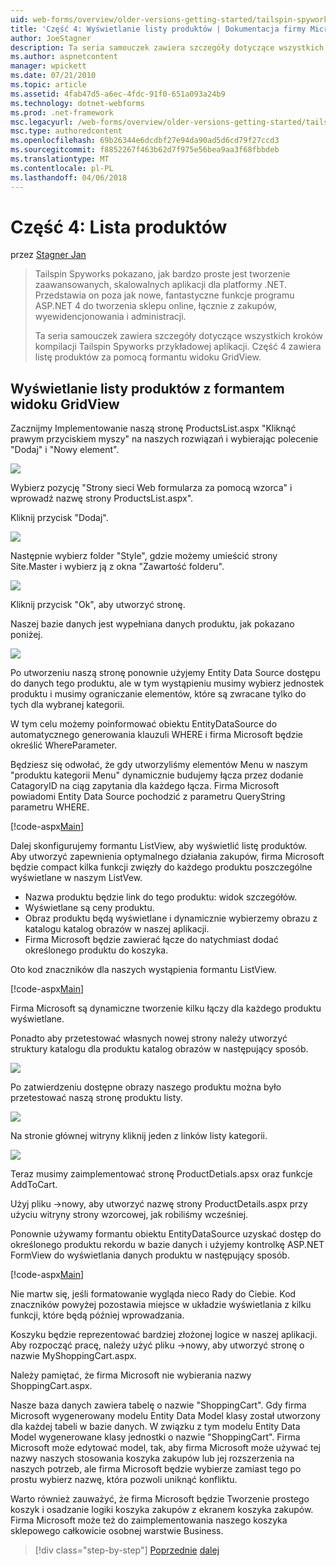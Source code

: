 ```yaml
---
uid: web-forms/overview/older-versions-getting-started/tailspin-spyworks/tailspin-spyworks-part-4
title: 'Część 4: Wyświetlanie listy produktów | Dokumentacja firmy Microsoft'
author: JoeStagner
description: Ta seria samouczek zawiera szczegóły dotyczące wszystkich kroków kompilacji Tailspin Spyworks przykładowej aplikacji. Wyświetlanie listy produktów z widoku GridView zysk obejmuje część 4.
ms.author: aspnetcontent
manager: wpickett
ms.date: 07/21/2010
ms.topic: article
ms.assetid: 4fab47d5-a6ec-4fdc-91f0-651a093a24b9
ms.technology: dotnet-webforms
ms.prod: .net-framework
msc.legacyurl: /web-forms/overview/older-versions-getting-started/tailspin-spyworks/tailspin-spyworks-part-4
msc.type: authoredcontent
ms.openlocfilehash: 69b26344e6dcdbf27e94da90ad5d6cd79f27ccd3
ms.sourcegitcommit: f8852267f463b62d7f975e56bea9aa3f68fbbdeb
ms.translationtype: MT
ms.contentlocale: pl-PL
ms.lasthandoff: 04/06/2018
---
```

<a name="part-4-listing-products"></a>Część 4: Lista produktów
====================
przez [Stagner Jan](https://github.com/JoeStagner)

> Tailspin Spyworks pokazano, jak bardzo proste jest tworzenie zaawansowanych, skalowalnych aplikacji dla platformy .NET. Przedstawia on poza jak nowe, fantastyczne funkcje programu ASP.NET 4 do tworzenia sklepu online, łącznie z zakupów, wyewidencjonowania i administracji.
> 
> Ta seria samouczek zawiera szczegóły dotyczące wszystkich kroków kompilacji Tailspin Spyworks przykładowej aplikacji. Część 4 zawiera listę produktów za pomocą formantu widoku GridView.


## <a id="_Toc260221670"></a>  Wyświetlanie listy produktów z formantem widoku GridView

Zacznijmy Implementowanie naszą stronę ProductsList.aspx "Kliknąć prawym przyciskiem myszy" na naszych rozwiązań i wybierając polecenie "Dodaj" i "Nowy element".

![](tailspin-spyworks-part-4/_static/image1.jpg)

Wybierz pozycję "Strony sieci Web formularza za pomocą wzorca" i wprowadź nazwę strony ProductsList.aspx".

Kliknij przycisk "Dodaj".

![](tailspin-spyworks-part-4/_static/image2.jpg)

Następnie wybierz folder "Style", gdzie możemy umieścić strony Site.Master i wybierz ją z okna "Zawartość folderu".

![](tailspin-spyworks-part-4/_static/image3.jpg)

Kliknij przycisk "Ok", aby utworzyć stronę.

Naszej bazie danych jest wypełniana danych produktu, jak pokazano poniżej.

![](tailspin-spyworks-part-4/_static/image4.jpg)

Po utworzeniu naszą stronę ponownie użyjemy Entity Data Source dostępu do danych tego produktu, ale w tym wystąpieniu musimy wybierz jednostek produktu i musimy ograniczanie elementów, które są zwracane tylko do tych dla wybranej kategorii.

W tym celu możemy poinformować obiektu EntityDataSource do automatycznego generowania klauzuli WHERE i firma Microsoft będzie określić WhereParameter.

Będziesz się odwołać, że gdy utworzyliśmy elementów Menu w naszym "produktu kategorii Menu" dynamicznie budujemy łącza przez dodanie CatagoryID na ciąg zapytania dla każdego łącza. Firma Microsoft powiadomi Entity Data Source pochodzić z parametru QueryString parametru WHERE.

[!code-aspx[Main](tailspin-spyworks-part-4/samples/sample1.aspx)]

Dalej skonfigurujemy formantu ListView, aby wyświetlić listę produktów. Aby utworzyć zapewnienia optymalnego działania zakupów, firma Microsoft będzie compact kilka funkcji zwięzły do każdego produktu poszczególne wyświetlane w naszym ListVew.

- Nazwa produktu będzie link do tego produktu: widok szczegółów.
- Wyświetlane są ceny produktu.
- Obraz produktu będą wyświetlane i dynamicznie wybierzemy obrazu z katalogu katalog obrazów w naszej aplikacji.
- Firma Microsoft będzie zawierać łącze do natychmiast dodać określonego produktu do koszyka.

Oto kod znaczników dla naszych wystąpienia formantu ListView.

[!code-aspx[Main](tailspin-spyworks-part-4/samples/sample2.aspx)]

Firma Microsoft są dynamiczne tworzenie kilku łączy dla każdego produktu wyświetlane.

Ponadto aby przetestować własnych nowej strony należy utworzyć struktury katalogu dla produktu katalog obrazów w następujący sposób.

![](tailspin-spyworks-part-4/_static/image1.png)

Po zatwierdzeniu dostępne obrazy naszego produktu można było przetestować naszą stronę produktu listy.

![](tailspin-spyworks-part-4/_static/image5.jpg)

Na stronie głównej witryny kliknij jeden z linków listy kategorii.

![](tailspin-spyworks-part-4/_static/image6.jpg)

Teraz musimy zaimplementować stronę ProductDetials.apsx oraz funkcje AddToCart.

Użyj pliku -&gt;nowy, aby utworzyć nazwę strony ProductDetails.aspx przy użyciu witryny strony wzorcowej, jak robiliśmy wcześniej.

Ponownie używamy formantu obiektu EntityDataSource uzyskać dostęp do określonego produktu rekordu w bazie danych i użyjemy kontrolkę ASP.NET FormView do wyświetlania danych produktu w następujący sposób.

[!code-aspx[Main](tailspin-spyworks-part-4/samples/sample3.aspx)]

Nie martw się, jeśli formatowanie wygląda nieco Rady do Ciebie. Kod znaczników powyżej pozostawia miejsce w układzie wyświetlania z kilku funkcji, które będą później wprowadzania.

Koszyku będzie reprezentować bardziej złożonej logice w naszej aplikacji. Aby rozpocząć pracę, należy użyć pliku -&gt;nowy, aby utworzyć stronę o nazwie MyShoppingCart.aspx.

Należy pamiętać, że firma Microsoft nie wybierania nazwy ShoppingCart.aspx.

Nasze baza danych zawiera tabelę o nazwie "ShoppingCart". Gdy firma Microsoft wygenerowany modelu Entity Data Model klasy został utworzony dla każdej tabeli w bazie danych. W związku z tym modelu Entity Data Model wygenerowane klasy jednostki o nazwie "ShoppingCart". Firma Microsoft może edytować model, tak, aby firma Microsoft może używać tej nazwy naszych stosowania koszyka zakupów lub jej rozszerzenia na naszych potrzeb, ale firma Microsoft będzie wybierze zamiast tego po prostu wybierz nazwę, która pozwoli uniknąć konfliktu.

Warto również zauważyć, że firma Microsoft będzie Tworzenie prostego koszyk i osadzanie logiki koszyka zakupów z ekranem koszyka zakupów. Firma Microsoft może też do zaimplementowania naszego koszyka sklepowego całkowicie osobnej warstwie Business.

> [!div class="step-by-step"]
> [Poprzednie](tailspin-spyworks-part-3.md)
> [dalej](tailspin-spyworks-part-5.md)
